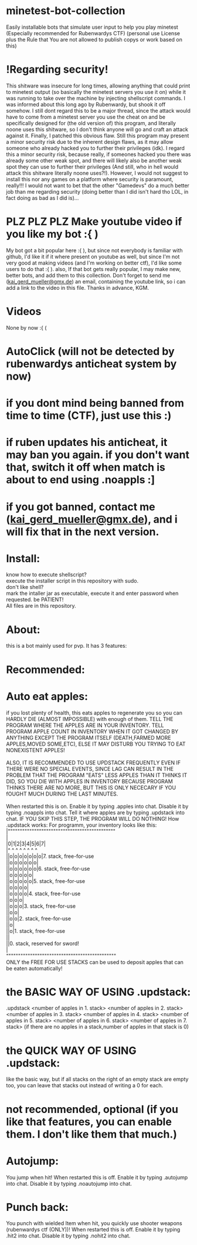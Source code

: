 # minetest-bot-collection<br />
Easily installable bots that simulate user input to help you play minetest (Especially recommended for Rubenwardys CTF) (personal use License plus the Rule that You are not allowed to publish copys or work based on this)
# !Regarding security!
This shitware was insecure for long times, allowing anything that could print to minetest output (so basically the minetest servers you use it on) while it was running to take over the machine by injecting shellscript commands.
I was informed about this long ago by Rubenwardy, but shook it off somehow.
I still dont regard this to be a major thread, since the attack would have to come from a minetest server you use the cheat on and be specifically designed for (the old version of) this program, and literally noone uses this shitware, so I don't think anyone will go and craft an attack against it.
Finally, I patched this obvious flaw.
Still this program may present a minor security risk due to the inherent design flaws, as it may allow someone who already hacked you to further their privileges (idk). I regard this a minor security risk, because really, if someones hacked you there was already some other weak spot, and there will likely also be another weak spot they can use to further their privileges (And still, who in hell would attack this shitware literally noone uses?!). 
However, I would not suggest to install this nor any games on a platform where security is paramount, really!!!
I would not want to bet that the other "Gamedevs" do a much better job than me regarding security (doing better than I did isn't hard tho LOL, in fact doing as bad as I did is)...
# PLZ PLZ PLZ Make youtube video if you like my bot :{ )
My bot got a bit popular here :{ ), but since not everybody is familiar with github, I'd like it if it where present on youtube as well, but since I'm not very good at making videos (and I'm working on better ctf), I'd like some users to do that :{ ).
also, If that bot gets really popular, I may make new, better bots, and add them to this collection.
Don't forget to send me (kai_gerd_mueller@gmx.de) an email, containing the youtube link, so i can add a link to the video in this file.
Thanks in advance, KGM.
# Videos
None by now :{ (
# AutoClick (will not be detected by rubenwardys anticheat system by now)
# if you dont mind being banned from time to time (CTF), just use this :)
# if ruben updates his anticheat, it may ban you again. if you don't want that, switch it off when match is about to end using .noappls :] 
# if you got banned, contact me (kai_gerd_mueller@gmx.de), and i will fix that in the next version.
# Install:
know how to execute shellscript?<br />
execute the installer script in this repository with sudo.<br />
don't like shell?<br />
mark the intaller jar as executable, execute it and enter password when requested. be PATIENT!<br />
All files are in this repository.<br />
# About:
this is a bot mainly used for pvp.
It has 3 features:
# Recommended:
# Auto eat apples:
if you lost plenty of health, this eats apples to regenerate you so you can HARDLY DIE (ALMOST IMPOSSIBLE) with enough of them. TELL THE PROGRAM WHERE THE APPLES ARE IN YOUR INVENTORY. TELL PROGRAM APPLE COUNT IN INVENTORY WHEN IT GOT CHANGED BY ANYTHING EXCEPT THE PROGRAM ITSELF (DEATH,FARMED MORE APPLES,MOVED SOME,ETC), ELSE IT MAY DISTURB YOU TRYING TO EAT NONEXISTENT APPLES!<br /><br />
ALSO, IT IS RECOMMENDED TO USE UPDSTACK FREQUENTLY EVEN IF THERE WERE NO SPECIAL EVENTS, SINCE LAG CAN RESULT IN THE PROBLEM THAT THE PROGRAM "EATS" LESS APPLES THAN IT THINKS IT DID, SO YOU DIE WITH APPLES IN INVENTORY BECAUSE PROGRAM THINKS THERE ARE NO MORE, BUT THIS IS ONLY NECECARY IF YOU fOUGHT MUCH DURING THE LAST MINUTES.<br /><br />
When restarted this is on.
Enable it by typing .apples into chat.
Disable it by typing .noappls into chat.
Tell it where apples are by typing .updstack into chat.
IF YOU SKIP THIS STEP, THE PROGRAM WILL DO NOTHING!
How .updstack works:
For programm, your inventory looks like this:<br />
|"""""""""""""""""""""""""""""""""""""""""""""<br />
|<br />
|0|1|2|3|4|5|6|7|<br />
|^ ^ ^ ^ ^ ^ ^ ^<br />
||o|o|o|o|o|o|o|7. stack, free-for-use<br />
||o|o|o|o|o|o|<br />
||o|o|o|o|o|o|6. stack, free-for-use<br />
||o|o|o|o|o|<br />
||o|o|o|o|o|5. stack, free-for-use<br />
||o|o|o|o|<br />
||o|o|o|o|4. stack, free-for-use<br />
||o|o|o|<br />
||o|o|o|3. stack, free-for-use<br />
||o|o|<br />
||o|o|2. stack, free-for-use<br />
||o|<br />
||o|1. stack, free-for-use<br />
||<br />
||0. stack, reserved for sword!<br />
|<br />
""""""""""""""""""""""""""""""""""""""""""""""<br />
 ONLY the FREE FOR USE STACKS can be used to deposit apples that can be eaten automatically!
# the BASIC WAY OF USING .updstack:
 .updstack <number of apples in 1. stack> <number of apples in 2. stack> <number of apples in 3. stack> <number of apples in 4. stack> <number of apples in 5. stack> <number of apples in 6. stack> <number of apples in 7. stack>
 (if there are no apples in a stack,number of apples in that stack is 0)
# the QUICK WAY OF USING .updstack:
like the basic way, but if all stacks on the right of an empty stack are empty too, you can leave that stacks out instead of writing a 0 for each.
# not recommended, optional (if you like that features, you can enable them. I don't like them that much.)
# Autojump:
You jump when hit!
When restarted this is off.
Enable it by typing .autojump into chat.
Disable it by typing .noautojump into chat.
# Punch back:
You punch with wielded Item when hit, you quickly use shooter weapons (rubenwardys ctf (ONLY))!
When restarted this is off.
Enable it by typing .hit2 into chat.
Disable it by typing .nohit2 into chat.
